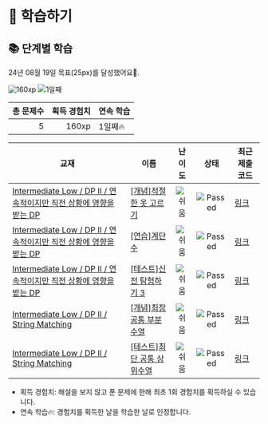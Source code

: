 # 📖 학습하기

## 📚 단계별 학습
24년 08월 19일 목표(25px)를 달성했어요🥳.

![160xp](https://img.shields.io/badge/EXP-160xp-%235cb85c.svg?for-the-badge)
![1일째](https://img.shields.io/badge/연속학습-1일째-%23E34F26.svg?for-the-badge)

|총 문제수|획득 경험치|연속 학습|
|---:|---:|---|
5|160xp|1일째🔥|

|교재|이름|난이도|상태|최근 제출 코드|
|---|---|:---:|:---:|---|
|[Intermediate Low / DP II / 연속적이지만 직전 상황에 영향을 받는 DP](https://www.codetree.ai/missions?missionId=2)|[[개념]적절한 옷 고르기](https://www.codetree.ai/missions/2/problems/select-proper-clothes)|![쉬움][easy]|![Passed][passed]|[링크](https://github.com/tjdlfgns1234/codetree-TILs/blob/main/240819/%EC%A0%81%EC%A0%88%ED%95%9C%20%EC%98%B7%20%EA%B3%A0%EB%A5%B4%EA%B8%B0/select-proper-clothes.cpp)|
|[Intermediate Low / DP II / 연속적이지만 직전 상황에 영향을 받는 DP](https://www.codetree.ai/missions?missionId=2)|[[연습]계단 수](https://www.codetree.ai/missions/2/problems/stair-number)|![쉬움][easy]|![Passed][passed]|[링크](https://github.com/tjdlfgns1234/codetree-TILs/blob/main/240819/%EA%B3%84%EB%8B%A8%20%EC%88%98/stair-number.cpp)|
|[Intermediate Low / DP II / 연속적이지만 직전 상황에 영향을 받는 DP](https://www.codetree.ai/missions?missionId=2)|[[테스트]신전 탐험하기 3](https://www.codetree.ai/missions/2/problems/explore-temple-3)|![쉬움][easy]|![Passed][passed]|[링크](https://github.com/tjdlfgns1234/codetree-TILs/blob/main/240819/%EC%8B%A0%EC%A0%84%20%ED%83%90%ED%97%98%ED%95%98%EA%B8%B0%203/explore-temple-3.cpp)|
|[Intermediate Low / DP II / String Matching](https://www.codetree.ai/missions?missionId=2)|[[개념]최장 공통 부분 수열](https://www.codetree.ai/missions/2/problems/longest-common-sequence)|![쉬움][easy]|![Passed][passed]|[링크](https://github.com/tjdlfgns1234/codetree-TILs/blob/main/240819/%EC%B5%9C%EC%9E%A5%20%EA%B3%B5%ED%86%B5%20%EB%B6%80%EB%B6%84%20%EC%88%98%EC%97%B4/longest-common-sequence.cpp)|
|[Intermediate Low / DP II / String Matching](https://www.codetree.ai/missions?missionId=2)|[[테스트]최단 공통 상위수열](https://www.codetree.ai/missions/2/problems/shortest-common-supersubsequence)|![쉬움][easy]|![Passed][passed]|[링크](https://github.com/tjdlfgns1234/codetree-TILs/blob/main/240819/%EC%B5%9C%EB%8B%A8%20%EA%B3%B5%ED%86%B5%20%EC%83%81%EC%9C%84%EC%88%98%EC%97%B4/shortest-common-supersubsequence.cpp)|


* 획득 경험치: 해설을 보지 않고 푼 문제에 한해 최초 1회 경험치를 획득하실 수 있습니다.
* 연속 학습🔥: 경험치를 획득한 날을 학습한 날로 인정합니다.










[b5]: https://img.shields.io/badge/Bronze_5-%235D3E31.svg
[b4]: https://img.shields.io/badge/Bronze_4-%235D3E31.svg
[b3]: https://img.shields.io/badge/Bronze_3-%235D3E31.svg
[b2]: https://img.shields.io/badge/Bronze_2-%235D3E31.svg
[b1]: https://img.shields.io/badge/Bronze_1-%235D3E31.svg
[s5]: https://img.shields.io/badge/Silver_5-%23394960.svg
[s4]: https://img.shields.io/badge/Silver_4-%23394960.svg
[s3]: https://img.shields.io/badge/Silver_3-%23394960.svg
[s2]: https://img.shields.io/badge/Silver_2-%23394960.svg
[s1]: https://img.shields.io/badge/Silver_1-%23394960.svg
[g5]: https://img.shields.io/badge/Gold_5-%23FFC433.svg
[g4]: https://img.shields.io/badge/Gold_4-%23FFC433.svg
[g3]: https://img.shields.io/badge/Gold_3-%23FFC433.svg
[g2]: https://img.shields.io/badge/Gold_2-%23FFC433.svg
[g1]: https://img.shields.io/badge/Gold_1-%23FFC433.svg
[p5]: https://img.shields.io/badge/Platinum_5-%2376DDD8.svg
[p4]: https://img.shields.io/badge/Platinum_4-%2376DDD8.svg
[p3]: https://img.shields.io/badge/Platinum_3-%2376DDD8.svg
[p2]: https://img.shields.io/badge/Platinum_2-%2376DDD8.svg
[p1]: https://img.shields.io/badge/Platinum_1-%2376DDD8.svg
[passed]: https://img.shields.io/badge/Passed-%23009D27.svg
[failed]: https://img.shields.io/badge/Failed-%23D24D57.svg
[easy]: https://img.shields.io/badge/쉬움-%235cb85c.svg?for-the-badge
[medium]: https://img.shields.io/badge/보통-%23FFC433.svg?for-the-badge
[hard]: https://img.shields.io/badge/어려움-%23D24D57.svg?for-the-badge
